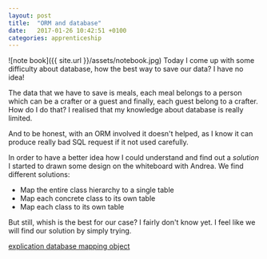 ```yaml
---
layout: post
title:  "ORM and database"
date:   2017-01-26 10:42:51 +0100
categories: apprenticeship
---
```

![note book]({{ site.url }}/assets/notebook.jpg)
Today I come up with some difficulty about database, how the best way to
save our data? I have no idea!

The data that we have to save is meals, each meal belongs to a person which can
be a crafter or a guest and finally, each guest belong to a crafter. How do I
do that? I realised that my knowledge about database is really limited.

And to be honest, with an ORM involved it doesn't helped, as I know it can
produce really bad SQL request if it not used carefully.

In order to have a better idea how I could understand and find out a *solution*
I started to drawn some design on the whiteboard with Andrea. We find different
solutions:

- Map the entire class hierarchy to a single table
- Map each concrete class to its own table
- Map each class to its own table

But still, whish is the best for our case? I fairly don't know yet. I feel like
we will find our solution by simply trying.

[explication database mapping object](http://www.agiledata.org/essays/mappingObjects.html)
